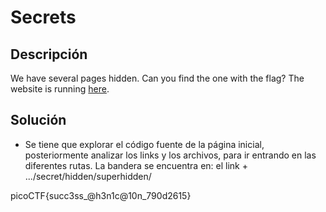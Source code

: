 # Secrets

## Descripción
We have several pages hidden. Can you find the one with the flag? The website is running [here](http://saturn.picoctf.net:49917/).

## Solución
- Se tiene que explorar el código fuente de la página inicial, posteriormente analizar los links y los archivos, para ir entrando en las diferentes rutas. La bandera se encuentra en: el link + .../secret/hidden/superhidden/

picoCTF{succ3ss_@h3n1c@10n_790d2615}